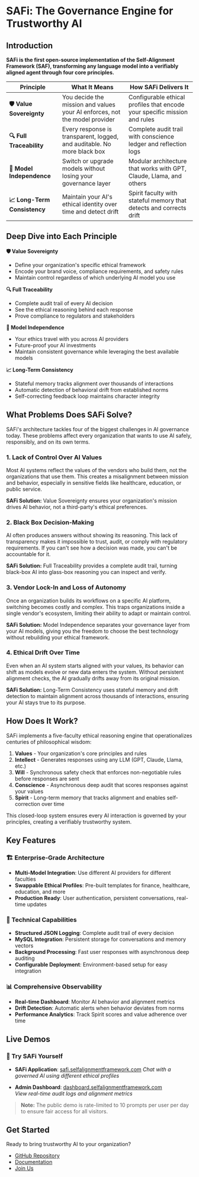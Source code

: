 # SAFi: The Governance Engine for Trustworthy AI

## Introduction

**SAFi is the first open-source implementation of the Self-Alignment Framework (SAF), transforming any language model into a verifiably aligned agent through four core principles.**

| Principle | What It Means | How SAFi Delivers It |
|-----------|---------------|---------------------|
| **🛡️ Value Sovereignty** | You decide the mission and values your AI enforces, not the model provider | Configurable ethical profiles that encode your specific mission and rules |
| **🔍 Full Traceability** | Every response is transparent, logged, and auditable. No more black box | Complete audit trail with conscience ledger and reflection logs |
| **🔄 Model Independence** | Switch or upgrade models without losing your governance layer | Modular architecture that works with GPT, Claude, Llama, and others |
| **📈 Long-Term Consistency** | Maintain your AI's ethical identity over time and detect drift | Spirit faculty with stateful memory that detects and corrects drift |

## Deep Dive into Each Principle

**🛡️ Value Sovereignty**
- Define your organization's specific ethical framework
- Encode your brand voice, compliance requirements, and safety rules  
- Maintain control regardless of which underlying AI model you use

**🔍 Full Traceability**
- Complete audit trail of every AI decision
- See the ethical reasoning behind each response
- Prove compliance to regulators and stakeholders

**🔄 Model Independence**
- Your ethics travel with you across AI providers
- Future-proof your AI investments
- Maintain consistent governance while leveraging the best available models

**📈 Long-Term Consistency** 
- Stateful memory tracks alignment over thousands of interactions
- Automatic detection of behavioral drift from established norms
- Self-correcting feedback loop maintains character integrity

## What Problems Does SAFi Solve?

SAFi's architecture tackles four of the biggest challenges in AI governance today. These problems affect every organization that wants to use AI safely, responsibly, and on its own terms.

### 1. Lack of Control Over AI Values
Most AI systems reflect the values of the vendors who build them, not the organizations that use them. This creates a misalignment between mission and behavior, especially in sensitive fields like healthcare, education, or public service.

**SAFi Solution:** Value Sovereignty ensures your organization's mission drives AI behavior, not a third-party's ethical preferences.

### 2. Black Box Decision-Making  
AI often produces answers without showing its reasoning. This lack of transparency makes it impossible to trust, audit, or comply with regulatory requirements. If you can't see how a decision was made, you can't be accountable for it.

**SAFi Solution:** Full Traceability provides a complete audit trail, turning black-box AI into glass-box reasoning you can inspect and verify.

### 3. Vendor Lock-In and Loss of Autonomy
Once an organization builds its workflows on a specific AI platform, switching becomes costly and complex. This traps organizations inside a single vendor's ecosystem, limiting their ability to adapt or maintain control.

**SAFi Solution:** Model Independence separates your governance layer from your AI models, giving you the freedom to choose the best technology without rebuilding your ethical framework.

### 4. Ethical Drift Over Time
Even when an AI system starts aligned with your values, its behavior can shift as models evolve or new data enters the system. Without persistent alignment checks, the AI gradually drifts away from its original mission.

**SAFi Solution:** Long-Term Consistency uses stateful memory and drift detection to maintain alignment across thousands of interactions, ensuring your AI stays true to its purpose.

## How Does It Work?

SAFi implements a five-faculty ethical reasoning engine that operationalizes centuries of philosophical wisdom:

1. **Values** - Your organization's core principles and rules
2. **Intellect** - Generates responses using any LLM (GPT, Claude, Llama, etc.)
3. **Will** - Synchronous safety check that enforces non-negotiable rules before responses are sent
4. **Conscience** - Asynchronous deep audit that scores responses against your values
5. **Spirit** - Long-term memory that tracks alignment and enables self-correction over time

This closed-loop system ensures every AI interaction is governed by your principles, creating a verifiably trustworthy system.

## Key Features

### 🏗️ Enterprise-Grade Architecture
- **Multi-Model Integration**: Use different AI providers for different faculties
- **Swappable Ethical Profiles**: Pre-built templates for finance, healthcare, education, and more
- **Production Ready**: User authentication, persistent conversations, real-time updates

### 🔧 Technical Capabilities  
- **Structured JSON Logging**: Complete audit trail of every decision
- **MySQL Integration**: Persistent storage for conversations and memory vectors
- **Background Processing**: Fast user responses with asynchronous deep auditing
- **Configurable Deployment**: Environment-based setup for easy integration

### 📊 Comprehensive Observability
- **Real-time Dashboard**: Monitor AI behavior and alignment metrics
- **Drift Detection**: Automatic alerts when behavior deviates from norms
- **Performance Analytics**: Track Spirit scores and value adherence over time

## Live Demos

### 🚀 Try SAFi Yourself

- **SAFi Application**: [safi.selfalignmentframework.com](https://safi.selfalignmentframework.com)
  *Chat with a governed AI using different ethical profiles*

- **Admin Dashboard**: [dashboard.selfalignmentframework.com](https://dashboard.selfalignmentframework.com)  
  *View real-time audit logs and alignment metrics*

> **Note:** The public demo is rate-limited to 10 prompts per user per day to ensure fair access for all visitors.

## Get Started

Ready to bring trustworthy AI to your organization?

- [GitHub Repository](https://github.com/jnamaya/SAFi)
- [Documentation](https://selfalignmentframework.com/articles/)
- [Join Us](https://selfalignmentframework.com/join-us/)
